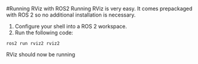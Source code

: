 #Running RViz with ROS2
Running RViz is very easy. It comes prepackaged with ROS 2 so no additional installation is necessary. 
1. Configure your shell into a ROS 2 workspace.
2. Run the following code:
```
ros2 run rviz2 rviz2
```
RViz should now be running
